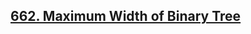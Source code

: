 ## [662. Maximum Width of Binary Tree](https://leetcode.com/problems/maximum-width-of-binary-tree/)
